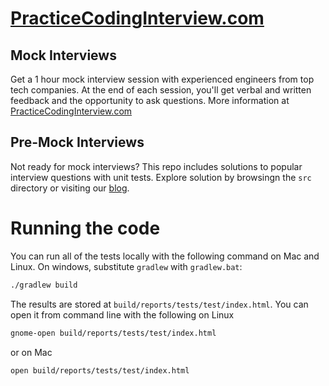 # [PracticeCodingInterview.com](https://www.practicecodinginterview.com?SQF_SOURCE=github)

## Mock Interviews

Get a 1 hour mock interview session with experienced engineers from top tech companies. At the end of each session, you'll get verbal and written feedback and the opportunity to ask questions. More information at [PracticeCodingInterview.com](https://www.practicecodinginterview.com?SQF_SOURCE=github)

## Pre-Mock Interviews

Not ready for mock interviews? This repo includes solutions to popular interview questions with unit tests. Explore solution by browsingn the `src` directory or visiting our [blog](https://www.practicecodinginterview.com?SQF_SOURCE=github).

# Running the code

You can run all of the tests locally with the following command on Mac and Linux. On windows, substitute `gradlew` with `gradlew.bat`:

```bash
./gradlew build
```

The results are stored at `build/reports/tests/test/index.html`. You can open it from command line with the following on Linux

```bash
gnome-open build/reports/tests/test/index.html
```

or on Mac

```bash
open build/reports/tests/test/index.html
```
